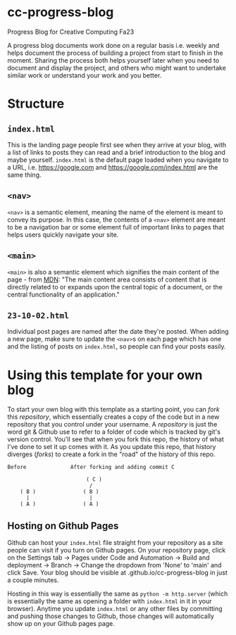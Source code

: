 # cc-progress-blog

Progress Blog for Creative Computing Fa23

A progress blog documents work done on a regular basis i.e. weekly and helps document the process of building a project from start to finish in the moment. Sharing the process both helps yourself later when you need to document and display the project, and others who might want to undertake similar work or understand your work and you better.

# Structure

## `index.html`

This is the landing page people first see when they arrive at your blog, with a list of links to posts they can read and a brief introduction to the blog and maybe yourself. `index.html` is the default page loaded when you navigate to a URL, i.e. https://google.com and https://google.com/index.html are the same thing.

## `<nav>`

`<nav>` is a semantic element, meaning the name of the element is meant to convey its purpose. In this case, the contents of a `<nav>` element are meant to be a navigation bar or some element full of important links to pages that helps users quickly navigate your site.

## `<main>`

`<main>` is also a semantic element which signifies the main content of the page - from [MDN](https://developer.mozilla.org/en-US/docs/Web/HTML/Element/main): "The main content area consists of content that is directly related to or expands upon the central topic of a document, or the central functionality of an application."

## `23-10-02.html`

Individual post pages are named after the date they're posted. When adding a new page, make sure to update the `<nav>`s on each page which has one and the listing of posts on `index.html`, so people can find your posts easily.

# Using this template for your own blog

To start your own blog with this template as a starting point, you can _fork_ this _repository_, which essentially creates a copy of the code but in a new repository that you control under your username. A _repository_ is just the word git & Github use to refer to a folder of code which is tracked by git's version control. You'll see that when you fork this repo, the history of what I've done to set it up comes with it. As you update this repo, that history diverges (_forks_) to create a fork in the "road" of the history of this repo.

```
Before              After forking and adding commit C

                         ( C )
                          /
    ( B )               ( B )
      |                   |
    ( A )               ( A )
```

## Hosting on Github Pages

Github can host your `index.html` file straight from your repository as a site people can visit if you turn on Github pages. On your repository page, click on the Settings tab → Pages under Code and Automation → Build and deployment → Branch → Change the dropdown from 'None' to 'main' and click Save. Your blog should be visible at <yourusername>.github.io/cc-progress-blog in just a couple minutes.

Hosting in this way is essentially the same as `python -m http.server` (which is essentially the same as opening a folder with `index.html` in it in your browser). Anytime you update `index.html` or any other files by committing and pushing those changes to Github, those changes will automatically show up on your Github pages page.
